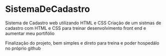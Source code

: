# SistemaDeCadastro
Sistema de Cadastro web utilizando HTML e CSS
Criação de um sistmas de cadastro com HTML e CSS para treinar desenvolvimento front end e aumentar meu portifólio 

Finalização do projeto, bem simples e direto para treina e poder hospedálo no próprio github 
